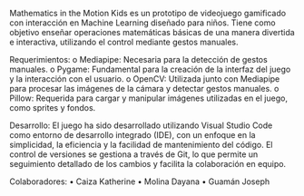 Mathematics in the Motion Kids es un prototipo de videojuego gamificado con interacción en Machine Learning diseñado para niños. Tiene como objetivo enseñar operaciones matemáticas básicas de una manera divertida e interactiva, utilizando el control mediante gestos manuales.
	
 Requerimientos:
o	Mediapipe: Necesaria para la detección de gestos manuales.
o	Pygame: Fundamental para la creación de la interfaz del juego y la interacción con el usuario.
o	OpenCV: Utilizada junto con Mediapipe para procesar las imágenes de la cámara y detectar gestos manuales.
o	Pillow: Requerida para cargar y manipular imágenes utilizadas en el juego, como sprites y fondos.
	
 Desarrollo:
El juego ha sido desarrollado utilizando Visual Studio Code como entorno de desarrollo integrado (IDE), con un enfoque en la simplicidad, la eficiencia y la facilidad de mantenimiento del código. El control de versiones se gestiona a través de Git, lo que permite un seguimiento detallado de los cambios y facilita la colaboración en equipo.
	
 Colaboradores:
•	Caiza Katherine 
•	Molina Dayana
•	Guamán Joseph
